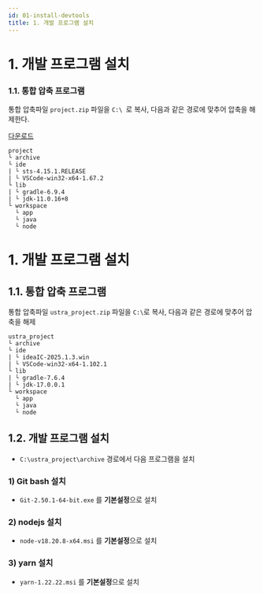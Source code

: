 ```yaml
---
id: 01-install-devtools
title: 1. 개발 프로그램 설치
---
```

# **1. 개발 프로그램 설치**

### **1.1. 통합 압축 프로그램**

통합 압축파일 `project.zip` 파일을 `C:\ `로 복사, 다음과 같은 경로에 맞추어 압축을 해제한다.

[다운로드](http://guide.ca.ustra.io/download/project.zip)

```
project
└ archive
└ ide
| └ sts-4.15.1.RELEASE
| └ VSCode-win32-x64-1.67.2
└ lib
| └ gradle-6.9.4
| └ jdk-11.0.16+8
└ workspace
  └ app
  └ java
  └ node
```

# **1. 개발 프로그램 설치**

## **1.1. 통합 압축 프로그램**

통합 압축파일 `ustra_project.zip` 파일을 `C:\`로 복사, 다음과 같은 경로에 맞추어 압축을 해제

```
ustra_project
└ archive
└ ide
| └ ideaIC-2025.1.3.win
| └ VSCode-win32-x64-1.102.1
└ lib
| └ gradle-7.6.4
| └ jdk-17.0.0.1
└ workspace
  └ app
  └ java
  └ node
```

## **1.2. 개발 프로그램 설치**

- `C:\ustra_project\archive` 경로에서 다음 프로그램을 설치

### **1) Git bash 설치**

- `Git-2.50.1-64-bit.exe` 를 **기본설정**으로 설치

### **2) nodejs 설치**

- `node-v18.20.8-x64.msi` 를 **기본설정**으로 설치

### **3) yarn 설치**

- `yarn-1.22.22.msi` 를 **기본설정**으로 설치